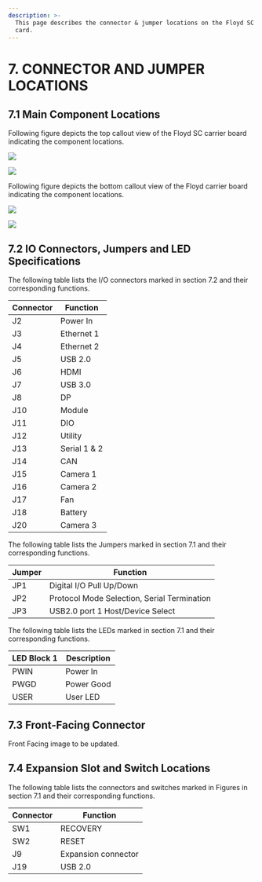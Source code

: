 ```yaml
---
description: >-
  This page describes the connector & jumper locations on the Floyd SC carrier
  card.
---
```


# 7. CONNECTOR AND JUMPER LOCATIONS

## 7.1 Main Component Locations

Following figure depicts the top callout view of the Floyd SC carrier board indicating the component locations.

![](broken-reference)

![](broken-reference)

Following figure depicts the bottom callout view of the Floyd carrier board indicating the component locations.

![](broken-reference)

![](broken-reference)

## 7.2 IO Connectors, Jumpers and LED Specifications

The following table lists the I/O connectors marked in section 7.2 and their corresponding functions.

| Connector | Function     |
| --------- | ------------ |
| J2        | Power In     |
| J3        | Ethernet 1   |
| J4        | Ethernet 2   |
| J5        | USB 2.0      |
| J6        | HDMI         |
| J7        | USB 3.0      |
| J8        | DP           |
| J10       | Module       |
| J11       | DIO          |
| J12       | Utility      |
| J13       | Serial 1 & 2 |
| J14       | CAN          |
| J15       | Camera 1     |
| J16       | Camera 2     |
| J17       | Fan          |
| J18       | Battery      |
| J20       | Camera 3     |

The following table lists the Jumpers marked in section 7.1 and their corresponding functions.

| Jumper | Function                                    |
| ------ | ------------------------------------------- |
| JP1    | Digital I/O Pull Up/Down                    |
| JP2    | Protocol Mode Selection, Serial Termination |
| JP3    | USB2.0 port 1 Host/Device Select            |

The following table lists the LEDs marked in section 7.1 and their corresponding functions.

| LED Block 1 | Description |
| ----------- | ----------- |
| PWIN        | Power In    |
| PWGD        | Power Good  |
| USER        | User LED    |

## 7.3 Front-Facing Connector

Front Facing image to be updated.

## 7.4 Expansion Slot and Switch Locations

The following table lists the connectors and switches marked in Figures in section 7.1 and their corresponding functions.

| Connector | Function            |
| --------- | ------------------- |
| SW1       | RECOVERY            |
| SW2       | RESET               |
| J9        | Expansion connector |
| J19       | USB 2.0             |
